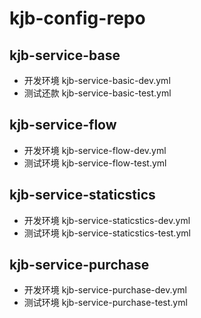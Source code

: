 # kjb-config-repo


## kjb-service-base
* 开发环境 kjb-service-basic-dev.yml
* 测试还款 kjb-service-basic-test.yml


## kjb-service-flow
* 开发环境 kjb-service-flow-dev.yml
* 测试环境 kjb-service-flow-test.yml

## kjb-service-staticstics
* 开发环境 kjb-service-staticstics-dev.yml
* 测试环境 kjb-service-staticstics-test.yml

## kjb-service-purchase
* 开发环境 kjb-service-purchase-dev.yml
* 测试环境 kjb-service-purchase-test.yml